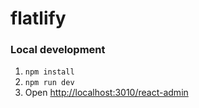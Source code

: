 # flatlify

### Local development

1. `npm install`
1. `npm run dev`
1. Open [http://localhost:3010/react-admin](http://localhost:3010/react-admin)
